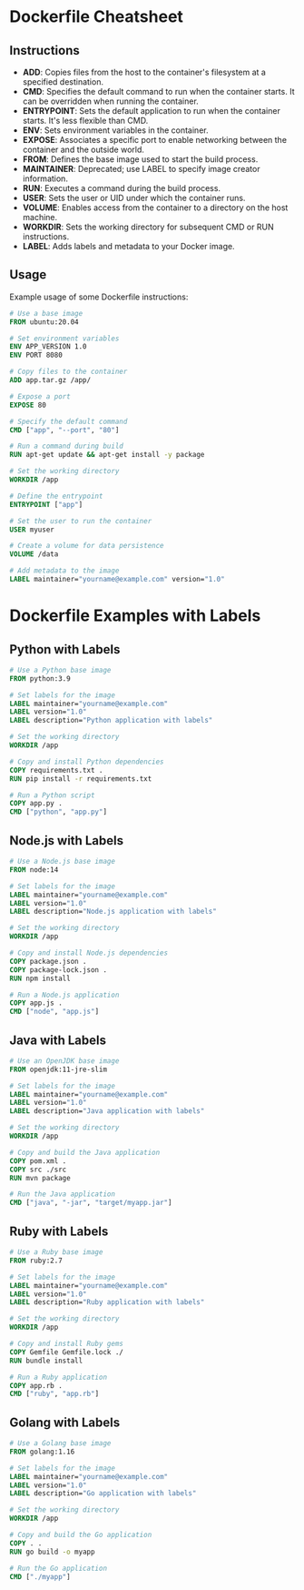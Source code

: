 # Dockerfile Cheatsheet

## Instructions

- **ADD**: Copies files from the host to the container's filesystem at a specified destination.
- **CMD**: Specifies the default command to run when the container starts. It can be overridden when running the container.
- **ENTRYPOINT**: Sets the default application to run when the container starts. It's less flexible than CMD.
- **ENV**: Sets environment variables in the container.
- **EXPOSE**: Associates a specific port to enable networking between the container and the outside world.
- **FROM**: Defines the base image used to start the build process.
- **MAINTAINER**: Deprecated; use LABEL to specify image creator information.
- **RUN**: Executes a command during the build process.
- **USER**: Sets the user or UID under which the container runs.
- **VOLUME**: Enables access from the container to a directory on the host machine.
- **WORKDIR**: Sets the working directory for subsequent CMD or RUN instructions.
- **LABEL**: Adds labels and metadata to your Docker image.

## Usage

Example usage of some Dockerfile instructions:

```Dockerfile
# Use a base image
FROM ubuntu:20.04

# Set environment variables
ENV APP_VERSION 1.0
ENV PORT 8080

# Copy files to the container
ADD app.tar.gz /app/

# Expose a port
EXPOSE 80

# Specify the default command
CMD ["app", "--port", "80"]

# Run a command during build
RUN apt-get update && apt-get install -y package

# Set the working directory
WORKDIR /app

# Define the entrypoint
ENTRYPOINT ["app"]

# Set the user to run the container
USER myuser

# Create a volume for data persistence
VOLUME /data

# Add metadata to the image
LABEL maintainer="yourname@example.com" version="1.0"
```

# Dockerfile Examples with Labels

## Python with Labels

```Dockerfile
# Use a Python base image
FROM python:3.9

# Set labels for the image
LABEL maintainer="yourname@example.com"
LABEL version="1.0"
LABEL description="Python application with labels"

# Set the working directory
WORKDIR /app

# Copy and install Python dependencies
COPY requirements.txt .
RUN pip install -r requirements.txt

# Run a Python script
COPY app.py .
CMD ["python", "app.py"]
```
## Node.js with Labels
```Dockerfile
# Use a Node.js base image
FROM node:14

# Set labels for the image
LABEL maintainer="yourname@example.com"
LABEL version="1.0"
LABEL description="Node.js application with labels"

# Set the working directory
WORKDIR /app

# Copy and install Node.js dependencies
COPY package.json .
COPY package-lock.json .
RUN npm install

# Run a Node.js application
COPY app.js .
CMD ["node", "app.js"]
```
## Java with Labels
```Dockerfile
# Use an OpenJDK base image
FROM openjdk:11-jre-slim

# Set labels for the image
LABEL maintainer="yourname@example.com"
LABEL version="1.0"
LABEL description="Java application with labels"

# Set the working directory
WORKDIR /app

# Copy and build the Java application
COPY pom.xml .
COPY src ./src
RUN mvn package

# Run the Java application
CMD ["java", "-jar", "target/myapp.jar"]
```
## Ruby with Labels
```Dockerfile
# Use a Ruby base image
FROM ruby:2.7

# Set labels for the image
LABEL maintainer="yourname@example.com"
LABEL version="1.0"
LABEL description="Ruby application with labels"

# Set the working directory
WORKDIR /app

# Copy and install Ruby gems
COPY Gemfile Gemfile.lock ./
RUN bundle install

# Run a Ruby application
COPY app.rb .
CMD ["ruby", "app.rb"]
```
## Golang with Labels
```Dockerfile
# Use a Golang base image
FROM golang:1.16

# Set labels for the image
LABEL maintainer="yourname@example.com"
LABEL version="1.0"
LABEL description="Go application with labels"

# Set the working directory
WORKDIR /app

# Copy and build the Go application
COPY . .
RUN go build -o myapp

# Run the Go application
CMD ["./myapp"]
```
